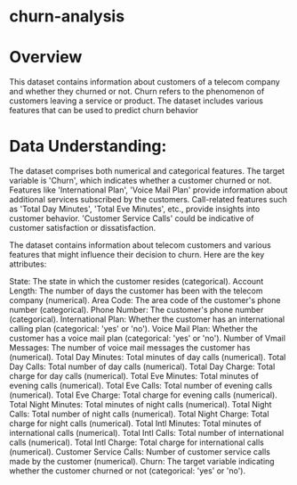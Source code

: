 # churn-analysis
# Overview
This dataset contains information about customers of a telecom company and whether they churned or not. Churn refers to the phenomenon of customers leaving a service or product. The dataset includes various features that can be used to predict churn behavior

# Data Understanding:
The dataset comprises both numerical and categorical features.
The target variable is 'Churn', which indicates whether a customer churned or not.
Features like 'International Plan', 'Voice Mail Plan' provide information about additional services subscribed by the customers.
Call-related features such as 'Total Day Minutes', 'Total Eve Minutes', etc., provide insights into customer behavior.
'Customer Service Calls' could be indicative of customer satisfaction or dissatisfaction.

The dataset contains information about telecom customers and various features that might influence their decision to churn. Here are the key attributes:

State: The state in which the customer resides (categorical).
Account Length: The number of days the customer has been with the telecom company (numerical).
Area Code: The area code of the customer's phone number (categorical).
Phone Number: The customer's phone number (categorical).
International Plan: Whether the customer has an international calling plan (categorical: 'yes' or 'no').
Voice Mail Plan: Whether the customer has a voice mail plan (categorical: 'yes' or 'no').
Number of Vmail Messages: The number of voice mail messages the customer has (numerical).
Total Day Minutes: Total minutes of day calls (numerical).
Total Day Calls: Total number of day calls (numerical).
Total Day Charge: Total charge for day calls (numerical).
Total Eve Minutes: Total minutes of evening calls (numerical).
Total Eve Calls: Total number of evening calls (numerical).
Total Eve Charge: Total charge for evening calls (numerical).
Total Night Minutes: Total minutes of night calls (numerical).
Total Night Calls: Total number of night calls (numerical).
Total Night Charge: Total charge for night calls (numerical).
Total Intl Minutes: Total minutes of international calls (numerical).
Total Intl Calls: Total number of international calls (numerical).
Total Intl Charge: Total charge for international calls (numerical).
Customer Service Calls: Number of customer service calls made by the customer (numerical).
Churn: The target variable indicating whether the customer churned or not (categorical: 'yes' or 'no').

